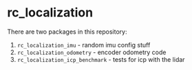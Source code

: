 # rc_localization

There are two packages in this repository:
1. `rc_localization_imu` - random imu config stuff
2. `rc_localization_odometry` - encoder odometry code
3. `rc_localization_icp_benchmark` - tests for icp with the lidar
